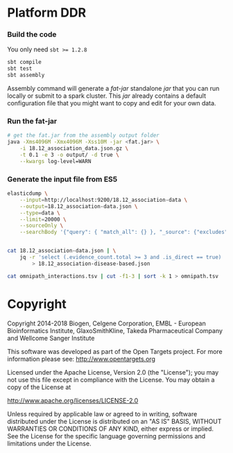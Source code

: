 # Platform DDR

### Build the code

You only need `sbt >= 1.2.8`
 
```sh
sbt compile
sbt test
sbt assembly
```

Assembly command will generate a _fat-jar_ standalone _jar_ that you can run locally or submit to 
a spark cluster. This _jar_ already contains a default configuration file that you might want to copy
and edit for your own data.

### Run the fat-jar

```sh
# get the fat.jar from the assembly output folder
java -Xms4096M -Xmx4096M -Xss10M -jar <fat.jar> \
    -i 18.12_association_data.json.gz \
    -t 0.1 -e 3 -o output/ -d true \
    --kwargs log-level=WARN
```

### Generate the input file from ES5

```sh
elasticdump \
    --input=http://localhost:9200/18.12_association-data \
    --output=18.12_association-data.json \
    --type=data \
    --limit=20000 \
    --sourceOnly \
    --searchBody '{"query": { "match_all": {} }, "_source": {"excludes": ["private.*", ".private.*"]}}'


cat 18.12_association-data.json | \
    jq -r 'select (.evidence_count.total >= 3 and .is_direct == true) | {object: .disease.id, subject: .target.gene_info.symbol, score: ."harmonic-sum".overall}|@json'\
        > 18.12_association-disease-based.json
```

```sh
cat omnipath_interactions.tsv | cut -f1-3 | sort -k 1 > omnipath.tsv 
```

# Copyright
Copyright 2014-2018 Biogen, Celgene Corporation, EMBL - European Bioinformatics Institute, GlaxoSmithKline, Takeda Pharmaceutical Company and Wellcome Sanger Institute

This software was developed as part of the Open Targets project. For more information please see: http://www.opentargets.org

Licensed under the Apache License, Version 2.0 (the "License");
you may not use this file except in compliance with the License.
You may obtain a copy of the License at

   http://www.apache.org/licenses/LICENSE-2.0

Unless required by applicable law or agreed to in writing, software
distributed under the License is distributed on an "AS IS" BASIS,
WITHOUT WARRANTIES OR CONDITIONS OF ANY KIND, either express or implied.
See the License for the specific language governing permissions and
limitations under the License.
